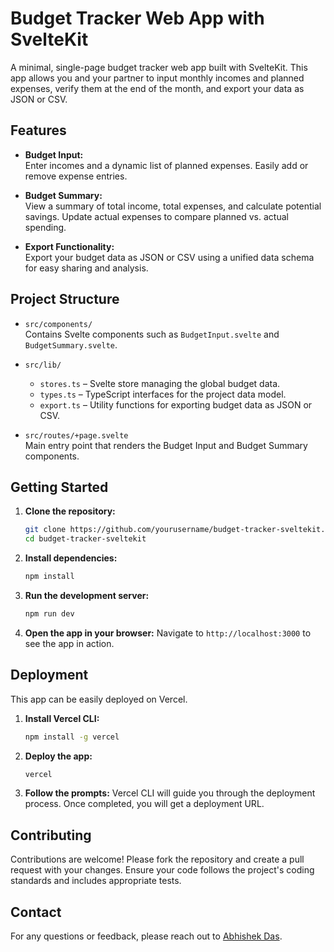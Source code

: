 # Budget Tracker Web App with SvelteKit

A minimal, single-page budget tracker web app built with SvelteKit. This app allows you and your partner to input monthly incomes and planned expenses, verify them at the end of the month, and export your data as JSON or CSV.

## Features

- **Budget Input:**  
    Enter incomes and a dynamic list of planned expenses. Easily add or remove expense entries.
    
- **Budget Summary:**  
    View a summary of total income, total expenses, and calculate potential savings. Update actual expenses to compare planned vs. actual spending.

- **Export Functionality:**  
    Export your budget data as JSON or CSV using a unified data schema for easy sharing and analysis.

## Project Structure

- `src/components/`  
    Contains Svelte components such as `BudgetInput.svelte` and `BudgetSummary.svelte`.

- `src/lib/`  
    - `stores.ts` – Svelte store managing the global budget data.
    - `types.ts` – TypeScript interfaces for the project data model.
    - `export.ts` – Utility functions for exporting budget data as JSON or CSV.

- `src/routes/+page.svelte`  
    Main entry point that renders the Budget Input and Budget Summary components.

## Getting Started

1. **Clone the repository:**

     ```bash
     git clone https://github.com/yourusername/budget-tracker-sveltekit.git
     cd budget-tracker-sveltekit
     ```

2. **Install dependencies:**

     ```bash
     npm install
     ```

3. **Run the development server:**

     ```bash
     npm run dev
     ```

4. **Open the app in your browser:**
     Navigate to `http://localhost:3000` to see the app in action.

## Deployment

This app can be easily deployed on Vercel.

1. **Install Vercel CLI:**

     ```bash
     npm install -g vercel
     ```

2. **Deploy the app:**

     ```bash
     vercel
     ```

3. **Follow the prompts:**
     Vercel CLI will guide you through the deployment process. Once completed, you will get a deployment URL.

## Contributing

Contributions are welcome! Please fork the repository and create a pull request with your changes. Ensure your code follows the project's coding standards and includes appropriate tests.

## Contact

For any questions or feedback, please reach out to [Abhishek Das](mailto:das.abhishek15@gmail.com).
